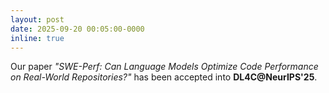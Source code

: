 ```yaml
---
layout: post
date: 2025-09-20 00:05:00-0000
inline: true
---
```


Our paper *"SWE-Perf: Can Language Models Optimize Code Performance on Real-World Repositories?"* has been accepted into **DL4C@NeurIPS'25**.

